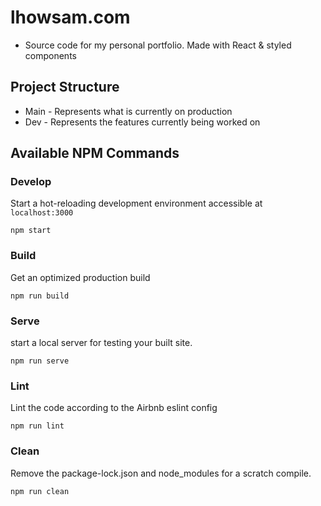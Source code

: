 # lhowsam.com
  * Source code for my personal portfolio. Made with React & styled components


## Project Structure 

* Main - Represents what is currently on production 
* Dev - Represents the features currently being worked on 



## Available NPM Commands

### Develop

Start a hot-reloading development environment accessible at `localhost:3000`

```shell
npm start
```

### Build

Get an optimized production build 

```shell
npm run build
```

### Serve

start a local server for testing your built site.

```shell
npm run serve
```

### Lint

Lint the code according to the Airbnb eslint config 

```shell
npm run lint
```


### Clean

Remove the package-lock.json and node_modules for a scratch compile.

```shell
npm run clean
```
